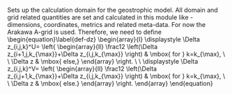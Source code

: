 Sets up the calculation domain for the geostrophic model.
All domain and grid related quantities are set and calculated in 
this module like - dimensions, coordinates, metrics and related
meta-data.
For now the Arakawa A-grid is used.
Therefore, we need to define
\begin{equation}\label{def-dz}
\begin{array}{l}
\displaystyle
\Delta z_{i,j,k}^U= \left\{
\begin{array}{ll}
\frac12 \left(\Delta z_{i+1,j,k_{\max}}+\Delta z_{i,j,k_{\max}} \right)
        & \mbox{ for } k=k_{\max}, \\ \\
        \Delta z & \mbox{ else,}
\end{array}
\right. \\ \\
\displaystyle
\Delta z_{i,j,k}^V= \left\{
\begin{array}{ll}
\frac12 \left(\Delta z_{i,j+1,k_{\max}}+\Delta z_{i,j,k_{\max}} \right)
        & \mbox{ for } k=k_{\max}, \\ \\
        \Delta z & \mbox{ else.}
\end{array}
\right.
\end{array}
\end{equation}
